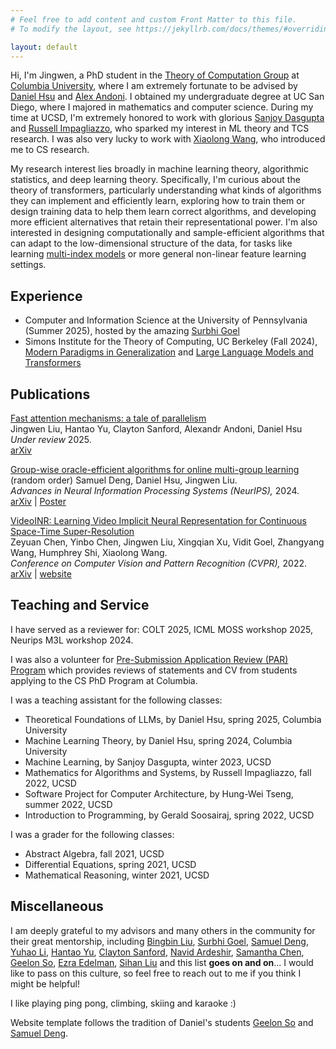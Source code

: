 ```yaml
---
# Feel free to add content and custom Front Matter to this file.
# To modify the layout, see https://jekyllrb.com/docs/themes/#overriding-theme-defaults

layout: default
---
```

Hi, I'm Jingwen, a PhD student in the [Theory of Computation Group](https://theory.cs.columbia.edu/) at [Columbia University](https://www.columbia.edu/), where I am extremely fortunate to be advised by [Daniel Hsu](https://www.cs.columbia.edu/~djhsu/) and [Alex Andoni](https://www.cs.columbia.edu/~andoni/). I obtained my undergraduate degree at UC San Diego, where I majored in mathematics and computer science. During my time at UCSD, I'm extremely honored to work with glorious [Sanjoy Dasgupta](https://cseweb.ucsd.edu/~dasgupta/) and [Russell Impagliazzo](https://cseweb.ucsd.edu/~russell/), who sparked my interest in ML theory and TCS research. I was also very lucky to work with [Xiaolong Wang](https://xiaolonw.github.io/), who introduced me to CS research. 

My research interest lies broadly in machine learning theory, algorithmic statistics, and deep learning theory. Specifically, I'm curious about the theory of transformers, particularly understanding what kinds of algorithms they can implement and efficiently learn, exploring how to train them or design training data to help them learn correct algorithms, and developing more efficient alternatives that retain their representational power. I'm also interested in designing computationally and sample-efficient algorithms that can adapt to the low-dimensional structure of the data, for tasks like learning [multi-index models](https://arxiv.org/pdf/2504.05426) or more general non-linear feature learning settings. 


## Experience
- Computer and Information Science at the University of Pennsylvania (Summer 2025), hosted by the amazing [Surbhi Goel](https://www.surbhigoel.com/)
- Simons Institute for the Theory of Computing, UC Berkeley (Fall 2024), [Modern Paradigms in Generalization](https://simons.berkeley.edu/programs/modern-paradigms-generalization) and [Large Language Models and Transformers](https://simons.berkeley.edu/programs/special-year-large-language-models-transformers-part-1)

## Publications

[Fast attention mechanisms: a tale of parallelism]()<br>
Jingwen Liu, Hantao Yu, Clayton Sanford, Alexandr Andoni, Daniel Hsu <br>
*Under review* 2025. <br>
[arXiv](https://arxiv.org/abs/2509.09001)

[Group-wise oracle-efficient algorithms for online multi-group learning](https://proceedings.neurips.cc/paper_files/paper/2024/file/45afdc1958befe9b60af7b445e768b10-Paper-Conference.pdf)<br>
(random order) Samuel Deng, Daniel Hsu, Jingwen Liu.<br>
*Advances in Neural Information Processing Systems (NeurIPS),* 2024. <br>
[arXiv](https://arxiv.org/abs/2406.05287) | [Poster](/assets/poster_oracle.pdf) 

[VideoINR: Learning Video Implicit Neural Representation for Continuous Space-Time Super-Resolution](https://openaccess.thecvf.com/content/CVPR2022/papers/Chen_VideoINR_Learning_Video_Implicit_Neural_Representation_for_Continuous_Space-Time_Super-Resolution_CVPR_2022_paper.pdf)<br>
Zeyuan Chen, Yinbo Chen, Jingwen Liu, Xingqian Xu, Vidit Goel, Zhangyang Wang, Humphrey Shi, Xiaolong Wang.<br>
*Conference on Computer Vision and Pattern Recognition (CVPR),* 2022. <br>
[arXiv](https://arxiv.org/abs/2206.04647) | [website](https://zeyuan-chen.com/VideoINR/)


## Teaching and Service

I have served as a reviewer for: COLT 2025, ICML MOSS workshop 2025, Neurips M3L workshop 2024. 

I was also a volunteer for [Pre-Submission Application Review (PAR) Program](https://www.cs.columbia.edu/cscu-phd-par-program/) which provides reviews of statements and CV from students applying to the CS PhD Program at Columbia. 

I was a teaching assistant for the following classes:
- Theoretical Foundations of LLMs, by Daniel Hsu, spring 2025, Columbia University
- Machine Learning Theory, by Daniel Hsu, spring 2024, Columbia University
- Machine Learning, by Sanjoy Dasgupta, winter 2023, UCSD
- Mathematics for Algorithms and Systems, by Russell Impagliazzo, fall 2022, UCSD
- Software Project for Computer Architecture, by Hung-Wei Tseng, summer 2022, UCSD
- Introduction to Programming, by Gerald Soosairaj, spring 2022, UCSD

I was a grader for the following classes:
- Abstract Algebra, fall 2021, UCSD
- Differential Equations, spring 2021, UCSD
- Mathematical Reasoning, winter 2021, UCSD

## Miscellaneous

I am deeply grateful to my advisors and many others in the community for their great mentorship, including [Bingbin Liu](https://clarabing.github.io/), [Surbhi Goel](https://www.surbhigoel.com/), [Samuel Deng](https://samuel-deng.github.io/), [Yuhao Li](https://yuhao.li/), [Hantao Yu](https://www.hantaoyu.org/), [Clayton Sanford](https://claytonsanford.com/), [Navid Ardeshir](https://mathblasphemy.netlify.app/), [Samantha Chen](https://chens5.github.io/), [Geelon So](https://geelon.github.io/), [Ezra Edelman](https://www.ezraedelman.com/), [Sihan Liu](https://lteins.github.io/) and this list **goes on and on**... I would like to pass on this culture, so feel free to reach out to me if you think I might be helpful!

I like playing ping pong, climbing, skiing and karaoke :)

Website template follows the tradition of Daniel's students [Geelon So](https://geelon.github.io/) and [Samuel Deng](https://samuel-deng.github.io/).

